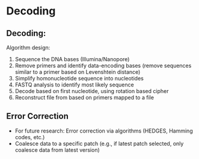 # Decoding

## Decoding: 
Algorithm design:
1. Sequence the DNA bases (Illumina/Nanopore)
2. Remove primers and identify data-encoding bases (remove sequences similar to a primer based on Levenshtein distance)
3. Simplify homonucleotide sequence into nucleotides
4. FASTQ analysis to identify most likely sequence
5. Decode based on first nucleotide, using rotation based cipher 
6. Reconstruct file from based on primers mapped to a file

## Error Correction
- For future research: Error correction via algorithms (HEDGES, Hamming codes, etc.)
- Coalesce data to a specific patch (e.g., if latest patch selected, only coalesce data from latest version)

